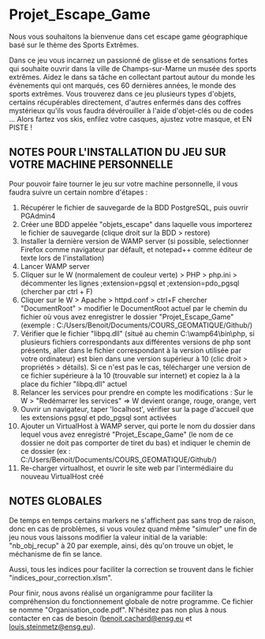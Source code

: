 # Projet_Escape_Game

Nous vous souhaitons la bienvenue dans cet escape game géographique basé sur le thème des Sports Extrêmes. 

Dans ce jeu vous incarnez un passionné de glisse et de sensations fortes qui souhaite ouvrir dans la ville de Champs-sur-Marne un musée des sports extrêmes. Aidez le dans sa tâche en collectant partout autour du monde les évènements qui ont marqués, ces 60 dernières années, le monde des sports extrêmes. 
Vous trouverez dans ce jeu plusieurs types d'objets, certains récupérables directement, d'autres enfermés dans des coffres mystérieux qu'ils vous faudra dévérouiller à l'aide d'objet-clés ou de codes ... 
Alors fartez vos skis, enfilez votre casques, ajustez votre masque, et EN PISTE !


## NOTES POUR L'INSTALLATION DU JEU SUR VOTRE MACHINE PERSONNELLE ##

Pour pouvoir faire tourner le jeu sur votre machine personnelle, il vous faudra suivre un certain nombre d'étapes :
1) Récupérer le fichier de sauvegarde de la BDD PostgreSQL, puis ouvrir PGAdmin4
2) Créer une BDD appelée "objets_escape" dans laquelle vous importerez le fichier de sauvegarde (clique droit sur la BDD > restore)
3) Installer la dernière version de WAMP server (si possible, selectionner Firefox comme navigateur par défault, et notepad++ comme éditeur de texte lors de l'installation)
4) Lancer WAMP server
5) Cliquer sur le W (normalement de couleur verte) > PHP > php.ini > décommenter les lignes ;extension=pgsql et ;extension=pdo_pgsql (chercher par ctrl + F)
6) Cliquer sur le W > Apache > httpd.conf > ctrl+F chercher "DocumentRoot" > modifier le DocumentRoot actuel par le chemin du fichier où vous avez enregistrer le dossier "Projet_Escape_Game" (exemple : C:/Users/Benoit/Documents/COURS_GEOMATIQUE/Github/)
7) Vérifier que le fichier "libpq.dll" (situé au chemin C:\wamp64\bin\php, si plusieurs fichiers correspondants aux différentes versions de php sont présents, aller dans le fichier correspondant à la version utilisée par votre ordinateur) est bien dans une version supérieur à 10 (clic droit > propriétés > détails). Si ce n'est pas le cas, télécharger une version de ce fichier supérieure à la 10 (trouvable sur internet) et copiez la à la place du fichier "libpq.dll" actuel
8) Relancer les services pour prendre en compte les modifications : Sur le W > "Redémarrer les services" => W devient orange, rouge, orange, vert
9) Ouvrir un navigateur, taper 'localhost', vérifier sur la page d'accueil que les extensions pgsql et pdo_pgsql sont activées
10) Ajouter un VirtualHost à WAMP server, qui porte le nom du dossier dans lequel vous avez enregistré "Projet_Escape_Game" (le nom de ce dossier ne doit pas comporter de tiret du bas) et indiquer le chemin de ce dossier (ex : C:/Users/Benoit/Documents/COURS_GEOMATIQUE/Github/)
11) Re-charger virtualhost, et ouvrir le site web par l'intermédiaire du nouveau VirtualHost créé


## NOTES GLOBALES ##

De temps en temps certains markers ne s'affichent pas sans trop de raison, donc en cas de problèmes, si vous voulez quand même "simuler" une fin de jeu nous vous laissons modifier la valeur initial de la variable: "nb_obj_recup" à 20 par exemple, ainsi, dès qu'on trouve un objet, le méchanisme de fin se lance.

Aussi, tous les indices pour faciliter la correction se trouvent dans le fichier "indices_pour_correction.xlsm".

Pour finir, nous avons réalisé un organigramme pour faciliter la compréhension du fonctionnement globale de notre programme. Ce fichier se nomme "Organisation_code.pdf". N'hésitez pas non plus à nous contacter en cas de besoin (benoit.cachard@ensg.eu et louis.steinmetz@ensg.eu).